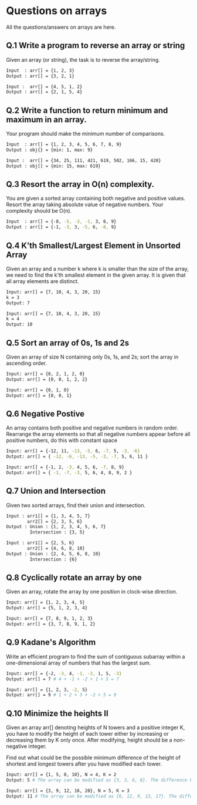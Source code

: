 # Questions on arrays

All the questions/answers on arrays are here.

## Q.1 Write a program to reverse an array or string

Given an array (or string), the task is to reverse the array/string.

```bash
Input  : arr[] = {1, 2, 3}
Output : arr[] = {3, 2, 1}

Input :  arr[] = {4, 5, 1, 2}
Output : arr[] = {2, 1, 5, 4}
```

## Q.2 Write a function to return minimum and maximum in an array.

Your program should make the minimum number of comparisons.

```bash
Input  : arr[] = {1, 2, 3, 4, 5, 6, 7, 8, 9}
Output : obj{} = {min: 1, max: 9}

Input :  arr[] = {34, 25, 111, 421, 619, 502, 166, 15, 420}
Output : obj[] = {min: 15, max: 619}
```

## Q.3 Resort the array in O(n) complexity.

You are given a sorted array containing both negative and positive values. Resort the array taking absolute value of negative numbers. Your complexity should be O(n).

```bash
Input  : arr[] = {-8, -5, -3, -1, 3, 6, 9}
Output : arr[] = {-1, -3, 3, -5, 6, -8, 9}
```

## Q.4 K’th Smallest/Largest Element in Unsorted Array

Given an array and a number k where k is smaller than the size of the array, we need to find the k’th smallest element in the given array. It is given that all array elements are distinct.

```bash
Input: arr[] = {7, 10, 4, 3, 20, 15}
k = 3
Output: 7

Input: arr[] = {7, 10, 4, 3, 20, 15}
k = 4
Output: 10
```

## Q.5 Sort an array of 0s, 1s and 2s

Given an array of size N containing only 0s, 1s, and 2s; sort the array in ascending order.

```bash
Input: arr[] = {0, 2, 1, 2, 0}
Output: arr[] = {0, 0, 1, 2, 2}

Input: arr[] = {0, 1, 0}
Output: arr[] = {0, 0, 1}
```

## Q.6 Negative Postive

An array contains both positive and negative numbers in random order. Rearrange the array elements so that all negative numbers appear before all positive numbers, do this with constant space

```bash
Input: arr[] = {-12, 11, -13, -5, 6, -7, 5, -3, -6}
Output: arr[] = { -12, -6, -13, -5, -3, -7, 5, 6, 11 }

Input: arr[] = {-1, 2, -3, 4, 5, 6, -7, 8, 9}
Output: arr[] = { -1, -7, -3, 5, 6, 4, 8, 9, 2 }
```

## Q.7 Union and Intersection

Given two sorted arrays, find their union and intersection.

```bash
Input : arr1[] = {1, 3, 4, 5, 7}
        arr2[] = {2, 3, 5, 6}
Output : Union : {1, 2, 3, 4, 5, 6, 7}
         Intersection : {3, 5}

Input : arr1[] = {2, 5, 6}
        arr2[] = {4, 6, 8, 10}
Output : Union : {2, 4, 5, 6, 8, 10}
         Intersection : {6}
```

## Q.8 Cyclically rotate an array by one

Given an array, rotate the array by one position in clock-wise direction.

```bash
Input: arr[] = {1, 2, 3, 4, 5}
Output: arr[] = {5, 1, 2, 3, 4}

Input: arr[] = {7, 8, 9, 1, 2, 3}
Output: arr[] = {3, 7, 8, 9, 1, 2}
```

## Q.9 Kadane's Algorithm

Write an efficient program to find the sum of contiguous subarray within a one-dimensional array of numbers that has the largest sum.

```bash
Input: arr[] = {-2, -3, 4, -1, -2, 1, 5, -3}
Output: arr[] = 7 # 4 + -1 + -2 + 1 + 5 = 7

Input: arr[] = {1, 2, 3, -2, 5}
Output: arr[] = 9 # 1 + 2 + 3 + -2 + 5 = 9
```

## Q.10 Minimize the heights II

Given an array arr[] denoting heights of N towers and a positive integer K, you have to modify the height of each tower either by increasing or decreasing them by K only once. After modifying, height should be a non-negative integer.

Find out what could be the possible minimum difference of the height of shortest and longest towers after you have modified each tower.

```bash
Input: arr[] = {1, 5, 8, 10}, N = 4, K = 2
Output: 5 # The array can be modified as {3, 3, 6, 8}. The difference between the largest and the smallest is 8-3 = 5.

Input: arr[] = {3, 9, 12, 16, 20}, N = 5, K = 3
Output: 11 # The array can be modified as {6, 12, 9, 13, 17}. The difference between the largest and the smallest is 17-6 = 11.
```
